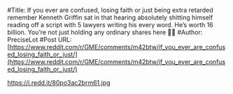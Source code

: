 #Title: If you ever are confused, losing faith or just being extra retarded remember Kenneth Griffin sat in that hearing absolutely shitting himself reading off a script with 5 lawyers writing his every word. He’s worth 16 billion. You’re not just holding any ordinary shares here 🙌💎
#Author: PreciseLot
#Post URL: [https://www.reddit.com/r/GME/comments/m42btw/if_you_ever_are_confused_losing_faith_or_just/](https://www.reddit.com/r/GME/comments/m42btw/if_you_ever_are_confused_losing_faith_or_just/)


https://i.redd.it/80po3ac2brm61.jpg